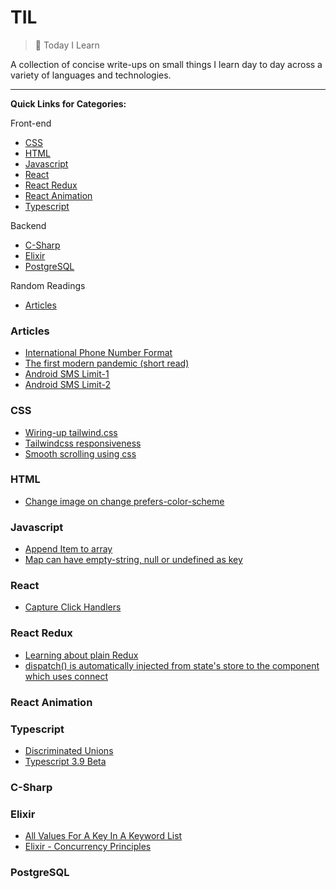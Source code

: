 # TIL

> 📝 Today I Learn

A collection of concise write-ups on small things I learn day to day across a
variety of languages and technologies.

---

**Quick Links for Categories:**

Front-end

- [CSS](#css)
- [HTML](#html)
- [Javascript](#javascript)
- [React](#react)
- [React Redux](#react-redux)
- [React Animation](#react-animation)
- [Typescript](#typescript)

Backend

- [C-Sharp](#c-sharp)
- [Elixir](#elixir)
- [PostgreSQL](#postgresql)

Random Readings

- [Articles](#articles)

### Articles

- [International Phone Number Format](https://www.cm.com/blog/how-to-format-international-telephone-numbers/)
- [The first modern pandemic (short read)](https://www.gatesnotes.com/Health/Innovation-for-COVID)
- [Android SMS Limit-1](https://android.googlesource.com/platform/frameworks/base/+/master/telephony/java/android/telephony/SmsMessage.java)
- [Android SMS Limit-2](https://developer.android.com/reference/kotlin/android/telephony/SmsMessage)

### CSS

- [Wiring-up tailwind.css](https://github.com/Mudassar045/tailwindcss-components)
- [Tailwindcss responsiveness](https://tailwindcss.com/docs/responsive-design)
- [Smooth scrolling using css]()

### HTML

- [Change image on change prefers-color-scheme](html/1.md)

### Javascript

- [Append Item to array](javascript/1.md)
- [Map can have empty-string, null or undefined as key](javascript/2.md)

### React

- [Capture Click Handlers](react/capture-click.md)

### React Redux

- [Learning about plain Redux](https://github.com/Mudassar045/redux-learn)
- [dispatch() is automatically injected from state's store to the component which uses connect](https://stackoverflow.com/questions/42871136/dispatch-function-in-react-redux)

### React Animation

### Typescript

- [Discriminated Unions](https://github.com/Mudassar045/typescript-cheatsheet#discriminated-unions)
- [Typescript 3.9 Beta](https://devblogs.microsoft.com/typescript/announcing-typescript-3-9-beta)

### C-Sharp

### Elixir

- [All Values For A Key In A Keyword List](elixir/1.md)
- [Elixir - Concurrency Principles](https://github.com/Mudassar045/iexSmix#concurrency-principles)

### PostgreSQL

